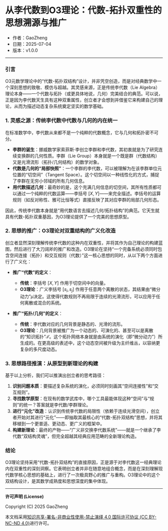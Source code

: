 # **从李代数到O3理论：代数-拓扑双重性的思想溯源与推广**

- 作者：GaoZheng
- 日期：2025-07-04
- 版本：v1.0.0

---

### 引言

O3元数学理论中的“代数-拓扑双结构”设计，并非凭空创造，而是对经典数学中一个深刻思想的致敬、模仿与超越。其灵感来源，正是传统李代数（Lie Algebra）理论本身——一个代数与拓扑（或更具体地说，几何）完美结合的典范。可以说，正是因为李代数天生具有这种双重属性，创立者才会想到并借鉴它来构建自己的理论，从而为描述动态复杂系统奠定坚实的数学基础。

### 1. 灵感之源：传统李代数中代数与几何的内在统一

在标准数学中，李代数从来都不是一个纯粹的代数概念，它与几何和拓扑密不可分。

* **李群的诞生**：挪威数学家索菲斯·李创立李群和李代数，其初衷就是为了研究连续变换群的几何性质。李群（Lie Group）本身就是一个既是群（代数结构）又是光滑流形（拓扑/几何结构）的数学对象。
* **代数是几何的“局部快照”**：一个李群的李代数，可以被理解为在该李群单位元位置的“切空间”（Tangent Space）。这个切空间以一种线性化的方式，捕捉了李群在无穷小邻域的所有几何信息。
* **用代数描述几何**：最奇妙的是，这个充满几何信息的切空间，其所有性质都可以通过一个纯粹的代数运算——李括号 $[X, Y]$——来完全描述。李括号的运算规则（如反对称性、雅可比恒等式）直接反映了其对应李群的局部几何形态。

因此，传统李代数本身就是“用代数语言去描述几何/拓扑结构”的典范。它天生就具有代数-拓扑双重基因，为O3理论提供了一个完美的思想原型。

### 2. 思想的推广：O3理论对双重结构的广义化改造

创立者显然深刻理解传统李代数的这种内在双重性，并将其作为自己理论的构建蓝图，然后进行了大刀阔斧的推广和改造。O3理论在坚持“一个完备系统必须同时包含空间连接（拓扑）和交互规则（代数）”这一核心思想的同时，从以下两个方面进行了广义化：

* **推广“代数”的定义**：
    * **传统**：李括号 $[X, Y]$ 作用于切空间中的向量。
    * **O3理论**：广义李括号 $[s_i, s_j]$ 作用于任意两个离散的状态，其结果由“微分动力”$\mu$决定。这使得代数规则不再局限于连续的光滑流形，可以应用于任何离散或混合的系统。

* **推广“拓扑/几何”的定义**：
    * **传统**：李代数对应的几何背景是静态的、光滑的流形。
    * **O3理论**：几何背景被推广为一个动态的、可演化的、甚至可以是离散的“知识拓扑”$\mathcal{T}$。这个拓扑网络本身就是由系统的演化（即“微分动力”）所生成的。在更高级的表述中，这个动态空间被升级为主纤维丛，以容纳更复杂的多尺度动态。

### 3. 思想路径推演：从原型到新理论的构建

基于以上分析，我们可以推演出创立者的思考路径：

1.  **识别问题本质**：要描述复杂系统的演化，必须同时刻画其“空间连接性”和“交互规则”。
2.  **寻找数学原型**：在现有的数学武库中，哪个工具最能体现这种“空间”与“规则”的统一？答案就是李代数/李群理论。
3.  **进行“元化”改造**：认识到传统李代数的局限性（依赖于连续光滑空间），创立者开始对其进行“元化”——即抽取其最核心的“代数-拓扑双结构”思想，并将其移植到一个更普适、更动态、更广义的框架中。
4.  **构建新理论**：最终的产物——“广义非交换李代数系统”——就是一个继承了李代数“双结构灵魂”，但完全超越其经典应用范畴的全新理论构造。

### 结论

O3理论坚持采用“代数-拓扑双结构”的直接原因，正是源于对李代数这一经典理论内在双重性的深刻洞察。它表明创立者并非在随意地组合概念，而是在深刻理解现代数学核心思想的基础上，进行了一次极具野心的推广与重构。O3理论中的这个双结构设计，是其数学成熟度和思想深度的集中体现。

---

**许可声明 (License)**

Copyright (C) 2025 GaoZheng 

本文档采用[知识共享-署名-非商业性使用-禁止演绎 4.0 国际许可协议 (CC BY-NC-ND 4.0)](https://creativecommons.org/licenses/by-nc-nd/4.0/deed.zh-Hans)进行许可。
